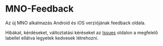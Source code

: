 MNO-Feedback
============

Az új MNO alkalmazás Android és iOS verziójának feedback oldala.

Hibákat, kérdéseket, változtatási kéréseket az <a href="https://github.com/DelightSolutions/MNO-Feedback/issues">Issues</a> oldalon a megfelelő labellel ellátva legyetek kedvesek létrehozni.

